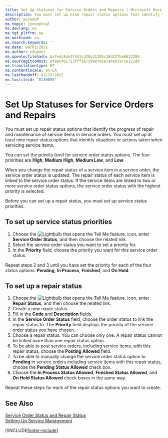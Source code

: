 ```yaml
---
title: Set Up Statuses for Service Orders and Repairs | Microsoft Docs
description: You must set up nine repair status options that identify the progress of repair and maintenance of service items in service orders.
author: SorenGP
ms.topic: conceptual
ms.devlang: na
ms.tgt_pltfrm: na
ms.workload: na
ms.search.keywords: ''
ms.date: 04/01/2021
ms.author: edupont
ms.openlocfilehash: ba7edc6de37d41cd2bb31285c18d127be6612288
ms.sourcegitcommit: ef80c461713fff1a75998766e7a4ed3a7c6121d0
ms.translationtype: HT
ms.contentlocale: en-CA
ms.lasthandoff: 02/15/2022
ms.locfileid: "8130055"
---
```

# <a name="set-up-statuses-for-service-orders-and-repairs"></a>Set Up Statuses for Service Orders and Repairs

You must set up repair status options that identify the progress of repair and maintenance of service items in service orders. You must set up at least nine repair status options that identify situations or actions taken when servicing service items.  

You can set the priority level for service order status options. The four priorities are **High**, **Medium High**, **Medium Low**, and **Low**.  

When you change the repair status of a service item in a service order, the service order status is updated. The repair status of each service item is linked to the service order status. If the service items are linked to two or more service order status options, the service order status with the highest priority is selected.  

Before you can set up a repair status, you must set up service status priorities.

## <a name="to-set-up-service-status-priorities"></a>To set up service status priorities

1. Choose the ![Lightbulb that opens the Tell Me feature.](media/ui-search/search_small.png "Tell me what you want to do") icon, enter **Service Order Status**, and then choose the related link.  
2. Select the service order status you want to set a priority for.  
3. In the **Priority** field, choose the priority you want for this service order status.  

Repeat steps 2 and 3 until you have set the priority for each of the four status options: **Pending**, **In Process**, **Finished**, and **On Hold**.  

## <a name="to-set-up-a-repair-status"></a>To set up a repair status

1. Choose the ![Lightbulb that opens the Tell Me feature.](media/ui-search/search_small.png "Tell me what you want to do") icon, enter **Repair Status**, and then choose the related link.
2. Create a new repair status.  
3. Fill in the **Code** and **Description** fields.  
4. In the **Service Order Status** field, choose the order status to link the repair status to. The **Priority** field displays the priority of the service order status you have chosen.  
5. Choose a repair status. You can choose only one. A repair status cannot be linked more than one repair status option.  
6. To be able to post service orders, including service items, with this repair status, choose the **Posting Allowed** field.  
7. To be able to manually change the service order status option to **Pending** in service orders including service items with this repair status, choose the **Pending Status Allowed** check box.  
8. Choose the **In Process Status Allowed**, **Finished Status Allowed**, and **On Hold Status Allowed** check boxes in the same way.

Repeat these steps for each of the repair status options you want to create.

## <a name="see-also"></a>See Also

[Service Order Status and Repair Status](service-service-order-status-and-repair-status.md)  
[Setting Up Service Management](service-setup-service.md)  


[!INCLUDE[footer-include](includes/footer-banner.md)]